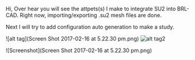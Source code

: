 Hi,
Over hear you will see the attpets(s) I make to integrate SU2 into BRL-CAD.
Right now, importing/exporting .su2 mesh files are done.

Next I will try to add configuration auto generation to make a study.

![alt tag](Screen Shot 2017-02-16 at 5.22.30 pm.png)
![alt tag2](https://github.com/Zitara/SU2MeshConverter/blob/master/BRL-CAD/Screen%20Shot%202017-02-16%20at%205.22.30%20pm.png)

![Screenshot](Screen Shot 2017-02-16 at 5.22.30 pm.png)
